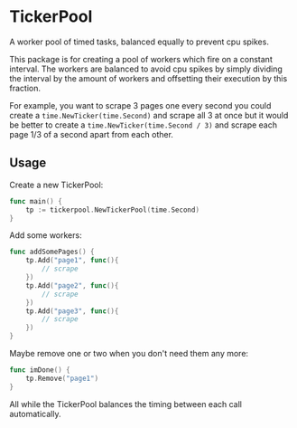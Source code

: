 # TickerPool

A worker pool of timed tasks, balanced equally to prevent cpu spikes.

This package is for creating a pool of workers which fire on a constant interval. The workers are balanced to avoid cpu spikes by simply dividing the interval by the amount of workers and offsetting their execution by this fraction.

For example, you want to scrape 3 pages one every second you could create a `time.NewTicker(time.Second)` and scrape all 3 at once but it would be better to create a `time.NewTicker(time.Second / 3)` and scrape each page 1/3 of a second apart from each other.

## Usage

Create a new TickerPool:
```go
func main() {
    tp := tickerpool.NewTickerPool(time.Second)
}
```

Add some workers:
```go
func addSomePages() {
    tp.Add("page1", func(){
        // scrape
    })
    tp.Add("page2", func(){
        // scrape
    })
    tp.Add("page3", func(){
        // scrape
    })
}
```

Maybe remove one or two when you don't need them any more:
```go
func imDone() {
    tp.Remove("page1")
}
```

All while the TickerPool balances the timing between each call automatically.
